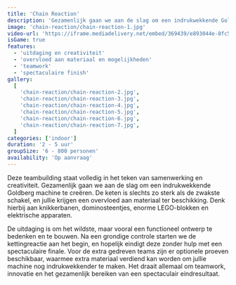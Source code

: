 ```yaml
---
title: 'Chain Reaction'
description: 'Gezamenlijk gaan we aan de slag om een indrukwekkende Goldberg machine te creëren'
image: 'chain-reaction/chain-reaction-1.jpg'
video-url: 'https://iframe.mediadelivery.net/embed/369439/e893044e-8fc5-4c2e-bfc5-79d2976065f1'
isGame: true
features:
  - 'uitdaging en creativiteit'
  - 'overvloed aan materiaal en mogelijkheden'
  - 'teamwork'
  - 'spectaculaire finish'
gallery:
  [
    'chain-reaction/chain-reaction-2.jpg',
    'chain-reaction/chain-reaction-3.jpg',
    'chain-reaction/chain-reaction-4.jpg',
    'chain-reaction/chain-reaction-5.jpg',
    'chain-reaction/chain-reaction-6.jpg',
    'chain-reaction/chain-reaction-7.jpg',
  ]
categories: ['indoor']
duration: '2 - 5 uur'
groupSize: '6 - 800 personen'
availability: 'Op aanvraag'
---
```


Deze teambuilding staat volledig in het teken van samenwerking en creativiteit. Gezamenlijk gaan we aan de slag om een indrukwekkende Goldberg machine te creëren. De keten is slechts zo sterk als de zwakste schakel, en jullie krijgen een overvloed aan materiaal ter beschikking. Denk hierbij aan knikkerbanen, dominosteentjes, enorme LEGO-blokken en elektrische apparaten.

De uitdaging is om het wildste, maar vooral een functioneel ontwerp te bedenken en te bouwen. Na een grondige controle starten we de kettingreactie aan het begin, en hopelijk eindigt deze zonder hulp met een spectaculaire finale. Voor de extra gedreven teams zijn er optionele proeven beschikbaar, waarmee extra materiaal verdiend kan worden om jullie machine nog indrukwekkender te maken. Het draait allemaal om teamwork, innovatie en het gezamenlijk bereiken van een spectaculair eindresultaat.
